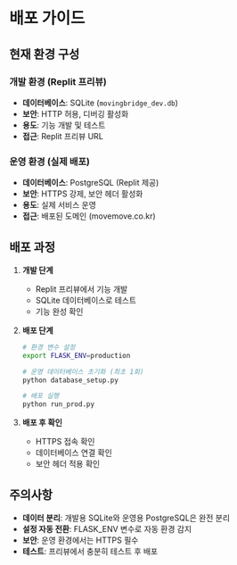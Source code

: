 # 배포 가이드

## 현재 환경 구성

### 개발 환경 (Replit 프리뷰)
- **데이터베이스**: SQLite (`movingbridge_dev.db`)
- **보안**: HTTP 허용, 디버깅 활성화
- **용도**: 기능 개발 및 테스트
- **접근**: Replit 프리뷰 URL

### 운영 환경 (실제 배포)
- **데이터베이스**: PostgreSQL (Replit 제공)
- **보안**: HTTPS 강제, 보안 헤더 활성화
- **용도**: 실제 서비스 운영
- **접근**: 배포된 도메인 (movemove.co.kr)

## 배포 과정

1. **개발 단계**
   - Replit 프리뷰에서 기능 개발
   - SQLite 데이터베이스로 테스트
   - 기능 완성 확인

2. **배포 단계**
   ```bash
   # 환경 변수 설정
   export FLASK_ENV=production
   
   # 운영 데이터베이스 초기화 (최초 1회)
   python database_setup.py
   
   # 배포 실행
   python run_prod.py
   ```

3. **배포 후 확인**
   - HTTPS 접속 확인
   - 데이터베이스 연결 확인
   - 보안 헤더 적용 확인

## 주의사항

- **데이터 분리**: 개발용 SQLite와 운영용 PostgreSQL은 완전 분리
- **설정 자동 전환**: FLASK_ENV 변수로 자동 환경 감지
- **보안**: 운영 환경에서는 HTTPS 필수
- **테스트**: 프리뷰에서 충분히 테스트 후 배포